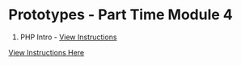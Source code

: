 # Prototypes - Part Time Module 4

1. PHP Intro - <a href="http://lfzprototypes/module-four/php/php-intro" target="_blank">View Instructions</a>

<a href="http://lfzprototypes/module-four/php" target="_blank">View Instructions Here</a>
